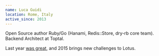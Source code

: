 ```yaml
---
name: Luca Guidi
location: Rome, Italy
active_since: 2013
---
```


Open Source author Ruby/Go (Hanami, Redis::Store, dry-rb core team). Backend Architect at Toptal.

Last year [was great](http://lucaguidi.com/2014/12/23/2014-retrospective-a-year-of-lotus.html), and 2015 brings new challenges to Lotus.
